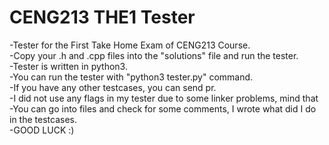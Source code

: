 # CENG213 THE1 Tester
-Tester for the First Take Home Exam of CENG213 Course.    
-Copy your .h and .cpp files into the "solutions" file and run the tester.  
-Tester is written in python3.   
-You can run the tester with "python3 tester.py" command.  
-If you have any other testcases, you can send pr.  
-I did not use any flags in my tester due to some linker problems, mind that  
-You can go into files and check for some comments, I wrote what did I do in the testcases.  
-GOOD LUCK :)
